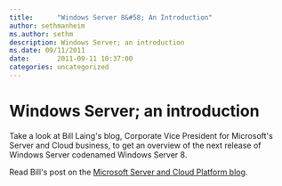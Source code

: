 ```yaml
---
title:      "Windows Server 8&#58; An Introduction"
author: sethmanheim
ms.author: sethm
description: Windows Server; an introduction
ms.date: 09/11/2011
date:       2011-09-11 10:37:00
categories: uncategorized
---
```

# Windows Server; an introduction

Take a look at Bill Laing's blog, Corporate Vice President for Microsoft's Server and Cloud business, to get an overview of the next release of Windows Server codenamed Windows Server 8.

Read Bill's post on the [Microsoft Server and Cloud Platform blog](http://bit.ly/oa3JwY "Microsoft Server and Cloud Platform blog").

